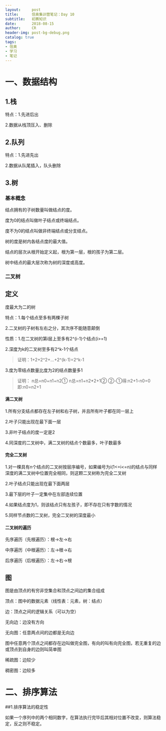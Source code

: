 ```yaml
---
layout:     post
title:      信奥集训营笔记：Day 10
subtitle:   初赛知识
date:       2018-08-15
author:     CR
header-img: post-bg-debug.png
catalog: true
tags:
- 信奥
- 学习
- 笔记
---
```

# 一、数据结构

## 1.栈

特点：1.先进后出

2.数据从栈顶压入、删除

## 2.队列

特点：1.先进先出

2.数据从队尾插入，队头删除

## 3.树

### 基本概念

结点拥有的子树数量叫做结点的度。

度为0的结点叫做叶子结点或终端结点。

度不为0的结点叫做非终端结点或分支结点。

树的度是树内各结点度的最大值。

结点的层次从根开始定义起，根为第一层，根的孩子为第二层。

树中结点的最大层次称为树的深度或高度。

### 二叉树

## 定义

度最大为二的树

特点：1.每个结点至多有两棵子树

2.二叉树的子树有左右之分，其次序不能随意颠倒

性质：1.在二叉树的第i层上至多有2^(i-1)个结点(i>=1)

2.深度为k的二叉树至多有2^k-1个结点

> 证明：1+2+2^2+...+2^(k-1)=2^k-1

3.度为零结点数量比度为2的结点数量多1

> 证明：
> n总=n0+n1+n2①
> n总=n1+n2*2+1②
> ②-①得:n2+1-n0=0
> 即:n0=n2+1
> 

#### 满二叉树

1.所有分支结点都存在左子树和右子树，并且所有叶子都在同一层上

2.叶子只能出现在最下面一层

3.非叶子结点的度一定是2

4.同深度的二叉树中，满二叉树的结点个数最多，叶子数最多

#### 完全二叉树

1.对一棵具有n个结点的二叉树按层序编号，如果编号为i(1<=i<=n)的结点与同样深度的满二叉树中位置完全相同，则这颗二叉树称为完全二叉树

2.叶子结点只能出现在最下面两层

3.最下层的叶子一定集中在左部连续位置

4.如果结点度为1，则该结点只有左孩子，即不存在只有字数的情况

5.同样节点数的二叉树，完全二叉树的深度最小

#### 二叉树的遍历

先序遍历（先根遍历）：根->左->右

中序遍历（中根遍历）：左->根->右

后序遍历（后根遍历）：左->右->根

## 图

图是由顶点的有穷非空集合和顶点之间边的集合组成

顶点：图中的数据元素（线性表：元素，树：结点）

边：顶点之间的逻辑关系（可以为空）

无向边：边没有方向

无向图：任意两点间的边都是无向边

图中任意两个顶点之间都存在边叫做完全图，有向的叫有向完全图，若无重复的边或顶点到自身的边则叫简单图

稀疏图：边较少

稠密图：边较多

# 二、排序算法

##1.排序算法的稳定性

如果一个序列中的两个相同数字，在算法执行完毕后其相对位置不改变，则算法稳定，反之则不稳定。
